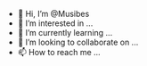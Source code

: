 - 👋 Hi, I’m @Musibes
- 👀 I’m interested in ...
- 🌱 I’m currently learning ...
- 💞️ I’m looking to collaborate on ...
- 📫 How to reach me ...

<!---
Musibes/Musibes is a ✨ special ✨ repository because its `README.md` (this file) appears on your GitHub profile.
You can click the Preview link to take a look at your changes.
--->
